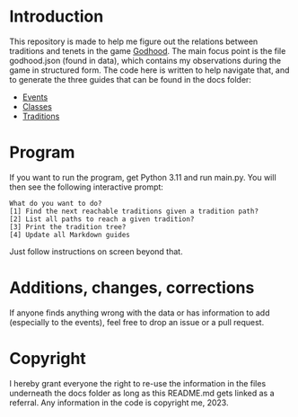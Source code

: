 # Introduction 
This repository is made to help me figure out the relations between traditions and tenets in the game [Godhood](https://store.steampowered.com/app/917150/Godhood/).
The main focus point is the file godhood.json (found in data), which contains my observations during the game in structured form.
The code here is written to help navigate that, and to generate the three guides that can be found in the docs folder: 
* [Events](./docs/EVENTS.md)
* [Classes](./docs/CLASSES.md)
* [Traditions](./docs/TRADITIONS.md)


# Program
If you want to run the program, get Python 3.11 and run main.py. You will then see the following interactive prompt:
```
What do you want to do?
[1] Find the next reachable traditions given a tradition path?
[2] List all paths to reach a given tradition?
[3] Print the tradition tree?
[4] Update all Markdown guides
```
Just follow instructions on screen beyond that.

# Additions, changes, corrections
If anyone finds anything wrong with the data or has information to add (especially to the events), feel free to drop an issue or a pull request.

# Copyright
I hereby grant everyone the right to re-use the information in the files underneath the docs folder as long as this README.md gets linked as a referral.
Any information in the code is copyright me, 2023.